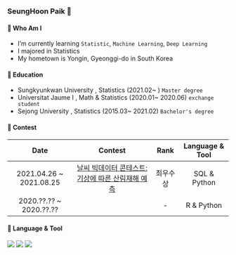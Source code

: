 ###  SeungHoon Paik 👋

#### 🔹 Who Am I
- I’m currently learning `Statistic`, `Machine Learning`, `Deep Learning`
- I majored in Statistics
- My hometown is Yongin, Gyeonggi-do in South Korea

#### 🔹 Education
- Sungkyunkwan University , Statistics (2021.02~ )  `Master degree`
- Universitat Jaume I , Math & Statistics (2020.01~ 2020.06)  `exchange student`
- Sejong University , Statistics (2015.03~ 2021.02)  `Bachelor's degree`

#### 🔹 Contest
| Date | Contest | Rank | Language & Tool |
|:---:|:---:|:---:|:---:|
| 2021.04.26 ~ 2021.08.25 | <a href='https://github.com/psh96911/Weather-Bigdata-Contest'>날씨 빅데이터 콘테스트: 기상에 따른 산림재해 예측 | 최우수상 | SQL & Python |
| 2020.??.?? ~ 2020.??.?? |  | - | R & Python |
  
#### 🔹 Language & Tool
<img src="https://img.shields.io/badge/Python-3776AB?style=flat-square&logo=Python&logoColor=white"/> <img src="https://img.shields.io/badge/R-276DC3?style=flat-square&logo=R&logoColor=white"/> <img src="https://img.shields.io/badge/HiveQL-4479A1?style=flat-square&logo=HiveQL&logoColor=white"/>
<!--
**psh96911/psh96911** is a ✨ _special_ ✨ repository because its `README.md` (this file) appears on your GitHub profile.

Here are some ideas to get you started:

- 🔭 I’m currently working on ...
- 🌱 I’m currently learning ...
- 👯 I’m looking to collaborate on ...
- 🤔 I’m looking for help with ...
- 💬 Ask me about ...
- 📫 How to reach me: ...
- 😄 Pronouns: ...
- ⚡ Fun fact: ...
-->

